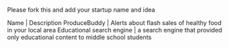 Please fork this and add your startup name and idea

Name | Description
ProduceBuddy | Alerts about flash sales of healthy food in your local area
Educational search engine | a search engine that provided only educational content to middle school students
